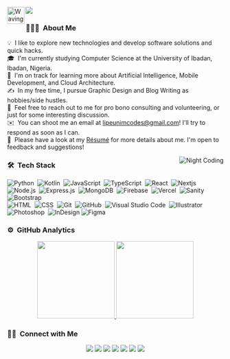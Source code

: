 
<img alt="Waving hands" src="https://i.imgur.com/a6gXtiT.gif" width='40' align="left"/> <img src="https://readme-typing-svg.herokuapp.com/?lines=Hi+Guys!;I'm+Lipeunim!;Full+Stack+Developer!;Mobile+Developer!;Graphics+Designer!;&font=Fira%20Code&center=true&width=380&height=50">

<!-- ## 👋 &nbsp;Hey there! I'm Lipeunim -->

### 👨🏻‍💻 &nbsp;About Me

💡 &nbsp;I like to explore new technologies and develop software solutions and quick hacks.\
🎓 &nbsp;I'm currently studying Computer Science at the University of Ibadan, Ibadan, Nigeria.\
🌱 &nbsp;I'm on track for learning more about Artificial Intelligence, Mobile Development, and Cloud Architecture.\
✍️ &nbsp;In my free time, I pursue Graphic Design and Blog Writing as hobbies/side hustles.\
💬 &nbsp;Feel free to reach out to me for pro bono consulting and volunteering, or just for some interesting discussion.\
✉️ &nbsp;You can shoot me an email at lipeunimcodes@gmail.com! I'll try to respond as soon as I can.\
📄 &nbsp;Please have a look at my [Résumé]() for more details about me. I'm open to feedback and suggestions!

<img alt="Night Coding" src="https://i.imgur.com/EkXtbDh.gif" align="right"/>

### 🛠 &nbsp;Tech Stack

![Python](https://img.shields.io/badge/-Python-05122A?style=flat&logo=python)&nbsp;
![Kotlin](https://img.shields.io/badge/-Kotlin-05122A?style=flat&logo=kotlin&logoColor=A8B9CC)&nbsp;
![JavaScript](https://img.shields.io/badge/-JavaScript-05122A?style=flat&logo=javascript)&nbsp;
![TypeScript](https://img.shields.io/badge/-TypeScript-05122A?style=flat&logo=typescript)&nbsp;
![React](https://img.shields.io/badge/-React-05122A?style=flat&logo=react)&nbsp;
![Nextjs](https://img.shields.io/badge/-Nextjs-05122A?style=flat&logo=next.js)&nbsp;
![Node.js](https://img.shields.io/badge/-Node.js-05122A?style=flat&logo=node.js)&nbsp;
![Express.js](https://img.shields.io/badge/-Express.js-05122A?style=flat&logo=express)&nbsp;
![MongoDB](https://img.shields.io/badge/-MongoDB-05122A?style=flat&logo=mongodb)&nbsp;
![Firebase](https://img.shields.io/badge/-Firebase-05122A?style=flat&logo=firebase)&nbsp;
![Vercel](https://img.shields.io/badge/-Vercel-05122A?style=flat&logo=vercel)&nbsp;
![Sanity](https://img.shields.io/badge/-Sanity-05122A?style=flat&logo=sanity)&nbsp;
![Bootstrap](https://img.shields.io/badge/-Bootstrap-05122A?style=flat&logo=bootstrap&logoColor=563D7C)\
![HTML](https://img.shields.io/badge/-HTML-05122A?style=flat&logo=HTML5)&nbsp;
![CSS](https://img.shields.io/badge/-CSS-05122A?style=flat&logo=CSS3&logoColor=1572B6)&nbsp;
![Git](https://img.shields.io/badge/-Git-05122A?style=flat&logo=git)&nbsp;
![GitHub](https://img.shields.io/badge/-GitHub-05122A?style=flat&logo=github)&nbsp;
![Visual Studio Code](https://img.shields.io/badge/-Visual%20Studio%20Code-05122A?style=flat&logo=visual-studio-code&logoColor=007ACC)&nbsp;
![Illustrator](https://img.shields.io/badge/-Illustrator-05122A?style=flat&logo=adobe-illustrator)&nbsp;
![Photoshop](https://img.shields.io/badge/-Photoshop-05122A?style=flat&logo=adobe-photoshop)&nbsp;
![InDesign](https://img.shields.io/badge/-InDesign-05122A?style=flat&logo=adobe-indesign)
![Figma](https://img.shields.io/badge/-Figma-05122A?style=flat&logo=figma)

### ⚙️ &nbsp;GitHub Analytics

<p align="center">
<a href="https://github.com/devLipeunim">
  <img height="180em" src="https://github-readme-stats-eight-theta.vercel.app/api?username=devLipeunim&show_icons=true&theme=algolia&include_all_commits=true&count_private=true"/>
  <img height="180em" src="https://github-readme-stats-eight-theta.vercel.app/api/top-langs/?username=devLipeunim&layout=compact&langs_count=8&theme=algolia"/>
</a>
</p>

### 🤝🏻 &nbsp;Connect with Me

<p align="center">
<a href="https://www.lipeunim.com"><img src="https://img.shields.io/badge/-lipeunim.com-3423A6?style=flat&logo=Google-Chrome&logoColor=white"/></a>
<a href="https://linkedin.com/in/aniah-moses-lipeunim"><img src="https://img.shields.io/badge/-Aniah%20Moses%20Lipeunim-0077B5?style=flat&logo=Linkedin&logoColor=white"/></a>
<a href="mailto:lipeunimcodes@gmail.com"><img src="https://img.shields.io/badge/-lipeunimcodes@gmail.com-D14836?style=flat&logo=Gmail&logoColor=white"/></a>
<a href="https://instagram.com/lipeunim"><img src="https://img.shields.io/badge/-@lipeunim-E4405F?style=flat&logo=Instagram&logoColor=white"/></a>
<a href="https://facebook.com/aniah.moschindinho"><img src="https://img.shields.io/badge/-@aniah.moschindinho-1877F2?style=flat&logo=Facebook&logoColor=white"/></a>
<a href="https://www.pinterest.ca/mosesaniah86"><img src="https://img.shields.io/badge/-@mosesaniah86-BD081C?style=flat&logo=Pinterest&logoColor=white"/></a>
<a href="https://www.behance.net/lipeunim"><img src="https://img.shields.io/badge/-@lipeunim-1769FF?style=flat&logo=Behance&logoColor=white"/></a>
</p>
